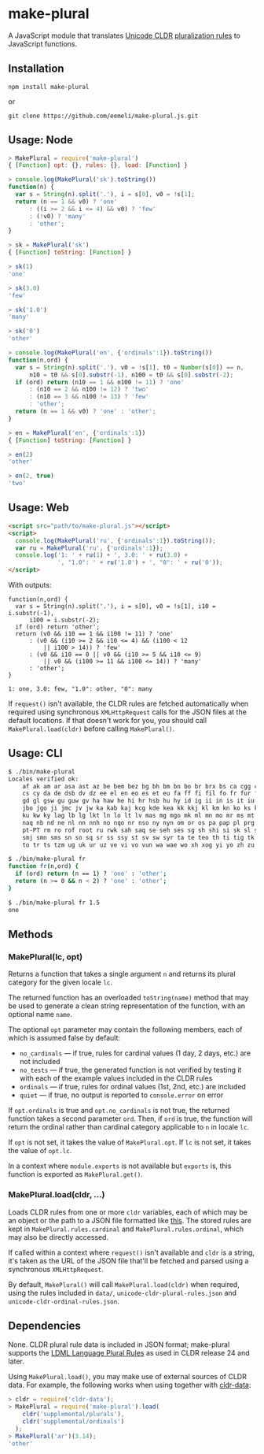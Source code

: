 make-plural
===========

A JavaScript module that translates [Unicode CLDR](http://cldr.unicode.org/)
[pluralization rules](http://www.unicode.org/cldr/charts/latest/supplemental/language_plural_rules.html)
to JavaScript functions.


## Installation

```
npm install make-plural
```
or
```
git clone https://github.com/eemeli/make-plural.js.git
```

## Usage: Node

```js
> MakePlural = require('make-plural')
{ [Function] opt: {}, rules: {}, load: [Function] }

> console.log(MakePlural('sk').toString())
function(n) {
  var s = String(n).split('.'), i = s[0], v0 = !s[1];
  return (n == 1 && v0) ? 'one'
      : ((i >= 2 && i <= 4) && v0) ? 'few'
      : (!v0) ? 'many'
      : 'other';
}

> sk = MakePlural('sk')
{ [Function] toString: [Function] }

> sk(1)
'one'

> sk(3.0)
'few'

> sk('1.0')
'many'

> sk('0')
'other'

> console.log(MakePlural('en', {'ordinals':1}).toString())
function(n,ord) {
  var s = String(n).split('.'), v0 = !s[1], t0 = Number(s[0]) == n,
      n10 = t0 && s[0].substr(-1), n100 = t0 && s[0].substr(-2);
  if (ord) return (n10 == 1 && n100 != 11) ? 'one'
      : (n10 == 2 && n100 != 12) ? 'two'
      : (n10 == 3 && n100 != 13) ? 'few'
      : 'other';
  return (n == 1 && v0) ? 'one' : 'other';
}

> en = MakePlural('en', {'ordinals':1})
{ [Function] toString: [Function] }

> en(2)
'other'

> en(2, true)
'two'
```

## Usage: Web

```html
<script src="path/to/make-plural.js"></script>
<script>
  console.log(MakePlural('ru', {'ordinals':1}).toString());
  var ru = MakePlural('ru', {'ordinals':1});
  console.log('1: ' + ru(1) + ', 3.0: ' + ru(3.0) +
              ', "1.0": ' + ru('1.0') + ', "0": ' + ru('0'));
</script>
```
With outputs:
```
function(n,ord) {
  var s = String(n).split('.'), i = s[0], v0 = !s[1], i10 = i.substr(-1),
      i100 = i.substr(-2);
  if (ord) return 'other';
  return (v0 && i10 == 1 && i100 != 11) ? 'one'
      : (v0 && (i10 >= 2 && i10 <= 4) && (i100 < 12
          || i100 > 14)) ? 'few'
      : (v0 && i10 == 0 || v0 && (i10 >= 5 && i10 <= 9)
          || v0 && (i100 >= 11 && i100 <= 14)) ? 'many'
      : 'other';
}

1: one, 3.0: few, "1.0": other, "0": many
```

If `request()` isn't available, the CLDR rules are fetched automatically when
required using synchronous `XMLHttpRequest` calls for the JSON files at the
default locations. If that doesn't work for you, you should call
`MakePlural.load(cldr)` before calling `MakePlural()`.


## Usage: CLI

```sh
$ ./bin/make-plural
Locales verified ok:
    af ak am ar asa ast az be bem bez bg bh bm bn bo br brx bs ca cgg chr ckb
    cs cy da de dsb dv dz ee el en eo es et eu fa ff fi fil fo fr fur fy ga
    gd gl gsw gu guw gv ha haw he hi hr hsb hu hy id ig ii in is it iu iw ja
    jbo jgo ji jmc jv jw ka kab kaj kcg kde kea kk kkj kl km kn ko ks ksb ksh
    ku kw ky lag lb lg lkt ln lo lt lv mas mg mgo mk ml mn mo mr ms mt my nah
    naq nb nd ne nl nn nnh no nqo nr nso ny nyn om or os pa pap pl prg ps pt
    pt-PT rm ro rof root ru rwk sah saq se seh ses sg sh shi si sk sl sma smi
    smj smn sms sn so sq sr ss ssy st sv sw syr ta te teo th ti tig tk tl tn
    to tr ts tzm ug uk ur uz ve vi vo vun wa wae wo xh xog yi yo zh zu

$ ./bin/make-plural fr
function fr(n,ord) {
  if (ord) return (n == 1) ? 'one' : 'other';
  return (n >= 0 && n < 2) ? 'one' : 'other';
}

$ ./bin/make-plural fr 1.5
one
```


## Methods

### MakePlural(lc, opt)
Returns a function that takes a single argument `n` and returns its plural
category for the given locale `lc`.

The returned function has an overloaded `toString(name)` method that may be
used to generate a clean string representation of the function, with an
optional name `name`.

The optional `opt` parameter may contain the following members, each of which is
assumed false by default:
* `no_cardinals` — if true, rules for cardinal values (1 day, 2 days, etc.)
   are not included
* `no_tests` — if true, the generated function is not verified by testing it
   with each of the example values included in the CLDR rules
* `ordinals` — if true, rules for ordinal values (1st, 2nd, etc.) are included
* `quiet` — if true, no output is reported to `console.error` on error

If `opt.ordinals` is true and `opt.no_cardinals` is not true, the returned
function takes a second parameter `ord`. Then, if `ord` is true, the function
will return the ordinal rather than cardinal category applicable to `n` in
locale `lc`.

If `opt` is not set, it takes the value of `MakePlural.opt`. If `lc` is not set,
it takes the value of `opt.lc`.

In a context where `module.exports` is not available but `exports` is, this
function is exported as `MakePlural.get()`.

### MakePlural.load(cldr, ...)
Loads CLDR rules from one or more `cldr` variables, each of which may be an
object or the path to a JSON file formatted like
[this](http://www.unicode.org/repos/cldr-aux/json/26/supplemental/plurals.json).
The stored rules are kept in `MakePlural.rules.cardinal` and
`MakePlural.rules.ordinal`, which may also be directly accessed.

If called within a context where `request()` isn't available and `cldr` is a
string, it's taken as the URL of the JSON file that'll be fetched and parsed
using a synchronous `XMLHttpRequest`.

By default, `MakePlural()` will call `MakePlural.load(cldr)` when required,
using the rules included in `data/`, `unicode-cldr-plural-rules.json` and
`unicode-cldr-ordinal-rules.json`.


## Dependencies

None. CLDR plural rule data is included in JSON format; make-plural supports the
[LDML Language Plural Rules](http://unicode.org/reports/tr35/tr35-numbers.html#Language_Plural_Rules)
as used in CLDR release 24 and later.

Using `MakePlural.load()`, you may make use of external sources of CLDR data.
For example, the following works when using together with
[cldr-data](https://www.npmjs.org/package/cldr-data):
```js
> cldr = require('cldr-data');
> MakePlural = require('make-plural').load(
    cldr('supplemental/plurals'),
    cldr('supplemental/ordinals')
  );
> MakePlural('ar')(3.14);
'other'
```
